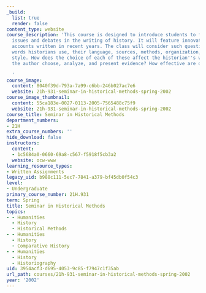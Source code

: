 ```yaml
---
_build:
  list: true
  render: false
content_type: website
course_description: 'This course is designed to introduce students to fundamental
  issues and debates in the writing of history. It will feature innovative historical
  accounts written in recent years. The class will consider such questions as the
  words historians use, their language, sources, methods, organization, framing, and
  style. How does the choice of each of these affect the historian''s work? How does
  the author choose, analyze, and present evidence? How effective are different methodologies?

  '
course_image:
  content: 8040f39d-793a-7a99-c6bb-246b027ac7e6
  website: 21h-931-seminar-in-historical-methods-spring-2002
course_image_thumbnail:
  content: 55ca183e-0027-0113-2005-7565488c75f9
  website: 21h-931-seminar-in-historical-methods-spring-2002
course_title: Seminar in Historical Methods
department_numbers:
- 21H
extra_course_numbers: ''
hide_download: false
instructors:
  content:
  - 1c5684a0-0660-69a8-c567-f5918f5cb3a2
  website: ocw-www
learning_resource_types:
- Written Assignments
legacy_uid: b988c111-5ec7-7841-a379-bf45db0f54c3
level:
- Undergraduate
primary_course_number: 21H.931
term: Spring
title: Seminar in Historical Methods
topics:
- - Humanities
  - History
  - Historical Methods
- - Humanities
  - History
  - Comparative History
- - Humanities
  - History
  - Historiography
uid: 3954acf3-d695-4053-9c85-f7947c1f35ab
url_path: courses/21h-931-seminar-in-historical-methods-spring-2002
year: '2002'
---
```

